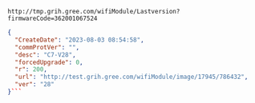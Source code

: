 `http://tmp.grih.gree.com/wifiModule/Lastversion?firmwareCode=362001067524`

```json
{
  "CreateDate": "2023-08-03 08:54:58",
  "commProtVer": "",
  "desc": "C7-V28",
  "forcedUpgrade": 0,
  "r": 200,
  "url": "http://test.grih.gree.com/wifiModule/image/17945/786432",
  "ver": "28"
}```